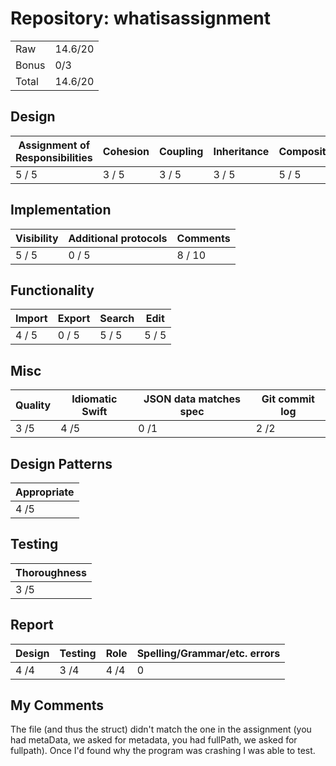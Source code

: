 # Repository: whatisassignment

|           |              |
|-----------|--------------|
| Raw       | 14.6/20      |
| Bonus     | 0/3          |
| Total     | 14.6/20      |


## Design			
								
| Assignment of Responsibilities | Cohesion | Coupling | Inheritance | Composition |	
|--------------------------------|----------|----------|-------------|-------------|
| 5 / 5       | 3 / 5 | 3 / 5 | 3 / 5 | 5 / 5 |


## Implementation
		
| Visibility                     | Additional protocols | Comments          |
|--------------------------------|----------------------|-------------------|
| 5 / 5             | 0 / 5    | 8 / 10 |

## Functionality				
| Import         | Export            | Search         | Edit         |
|----------------|-------------------|----------------|--------------|
| 4 / 5 | 0 / 5    | 5 / 5 | 5 / 5 |	

## Misc

| Quality        | Idiomatic Swift   | JSON data matches spec | Git commit log |
|----------------|-------------------|------------------------|----------------|
| 3 /5 | 4 /5  | 0 /1            | 2 /2     |
			

## Design Patterns	

| Appropriate            |
|------------------------|
| 4 /5 |	

## Testing	

| Thoroughness        |
|---------------------|
| 3 /5 |	

## Report
| Design        | Testing        | Role          | Spelling/Grammar/etc. errors |
|---------------|----------------|---------------|------------------------------|
| 4 /4 | 3 /4 | 4 /4 | 0               | 


## My Comments

The file (and thus the struct) didn't match the one in the assignment (you had metaData, we asked for metadata, you had fullPath, we asked for fullpath). Once I'd found why the program was crashing I was able to test.

